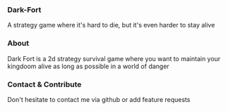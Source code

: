 ### Dark-Fort
A strategy game where it's hard to die, but it's even harder to stay alive

### About
Dark Fort is a 2d strategy survival game where you want to maintain your kingdoom alive as long as possible in a world of danger

### Contact & Contribute
Don't hesitate to contact me via github or add feature requests

